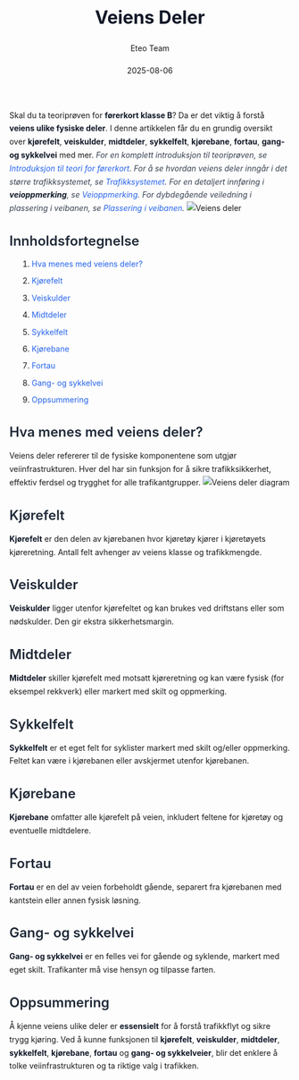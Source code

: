 ﻿---
title: "Veiens Deler"
date: 2025-08-06
draft: false
author: "Eteo Team"
description: "Guide to Veiens Deler for Norwegian driving theory exam."
categories: ["Driving Theory"]
tags: ["driving", "theory", "safety"]
featured_image: "/blog/veiens-deler/veiens-deler-image.svg"
---
<style>
/* Base text styling */
.article-content {
  font-family: 'Inter', -apple-system, BlinkMacSystemFont, 'Segoe UI', Roboto, Oxygen, Ubuntu, Cantarell, 'Open Sans', 'Helvetica Neue', sans-serif;
  line-height: 1.6;
  color: #1f2937;
  font-size: 16px;
}
/* Headers */
h1 {
  font-size: 2rem;
  font-weight: 700;
  margin: 2rem 0 1.5rem;
  color: #111827;
}
h2 {
  font-size: 1.5rem;
  font-weight: 600;
  margin: 2rem 0 1rem;
  color: #1f2937;
}
h3 {
  font-size: 1.25rem;
  font-weight: 600;
  margin: 1.5rem 0 0.75rem;
  color: #374151;
}
/* Paragraphs */
p {
  margin: 1rem 0;
  line-height: 1.7;
}
/* Lists */
ul, ol {
  margin: 1rem 0 1rem 1.5rem;
  padding-left: 1rem;
}
li {
  margin-bottom: 0.5rem;
  line-height: 1.6;
}
/* Bold and emphasis text */
strong, b {
  font-weight: 700 !important;
  color: #111827;
}
em, i {
  font-style: italic;
  color: #374151;
}
strong em, b i, em strong, i b {
  font-weight: 700 !important;
  font-style: italic;
  color: #111827;
}
/* Links */
a {
  color: #2563eb;
  text-decoration: none;
  transition: color 0.2s ease;
}
a:hover {
  color: #1d4ed8;
  text-decoration: underline;
}
/* Code blocks */
pre, code {
  font-family: 'SFMono-Regular', Consolas, 'Liberation Mono', Menlo, monospace;
  background-color: #f3f4f6;
  border-radius: 0.375rem;
  font-size: 0.875em;
}
pre {
  padding: 1rem;
  overflow-x: auto;
  margin: 1rem 0;
}
code {
  padding: 0.2em 0.4em;
}
/* Blockquotes */
blockquote {
  border-left: 4px solid #e5e7eb;
  margin: 1.5rem 0;
  padding: 0.75rem 1rem 0.75rem 1.5rem;
  background-color: #f9fafb;
  color: #4b5563;
  font-style: italic;
}
/* Tables */
table {
  margin: 1.5rem auto !important;
  border-collapse: collapse !important;
  width: 100% !important;
  max-width: 100%;
  box-shadow: 0 1px 3px rgba(0,0,0,0.1) !important;
  border-radius: 0.5rem !important;
  overflow: hidden !important;
  border: 1px solid #e5e7eb !important;
  display: table !important;
}
th, td {
  padding: 0.75rem 1.25rem !important;
  text-align: left !important;
  border: 1px solid #e5e7eb !important;
  vertical-align: top;
}
th {
  background-color: #f9fafb !important;
  font-weight: 600 !important;
  color: #111827 !important;
  text-transform: uppercase !important;
  font-size: 0.75rem !important;
  letter-spacing: 0.05em !important;
}
tr:nth-child(even) {
  background-color: #f9fafb !important;
}
tr:hover {
  background-color: #f3f4f6 !important;
}
/* Responsive adjustments */
@media (max-width: 768px) {
  .article-content {
    font-size: 15px;
  }
  h1 { font-size: 1.75rem; }
  h2 { font-size: 1.375rem; }
  h3 { font-size: 1.125rem; }
  table {
    display: block !important;
    overflow-x: auto !important;
    -webkit-overflow-scrolling: touch;
  }
}
</style>
Skal du ta teoriprøven for **førerkort klasse B**? Da er det viktig å forstå **veiens ulike fysiske deler**. I denne artikkelen får du en grundig oversikt over **kjørefelt**, **veiskulder**, **midtdeler**, **sykkelfelt**, **kjørebane**, **fortau**, **gang- og sykkelvei** med mer.
*For en komplett introduksjon til teoriprøven, se [Introduksjon til teori for førerkort](/blogs/teori/introduksjon-til-teori-for-forerkort "Introduksjon til teori for førerkort - alt du trenger å vite").*
*For å se hvordan veiens deler inngår i det større trafikksystemet, se [Trafikksystemet](/blogs/teori/trafikksystemet "Trafikksystemet - Innføring i det norske trafikksystemet").*
*For en detaljert innføring i **veioppmerking**, se [Veioppmerking](/blogs/teori/veioppmerking "Veioppmerking - kjørefeltlinje, varsellinje og mer").*
*For dybdegående veiledning i plassering i veibanen, se [Plassering i veibanen](/blogs/teori/plassering-i-veibanen "Plassering i veibanen - kjørefelt, kjørebane, veiskulder og mer").*
![Veiens deler](/blog/veiens-deler/veiens-deler-image.svg)
## Innholdsfortegnelse
1. [Hva menes med veiens deler?](#hva-menes-med-veiens-deler)
2. [Kjørefelt](#kjørefelt)
3. [Veiskulder](#veiskulder)
4. [Midtdeler](#midtdeler)
5. [Sykkelfelt](#sykkelfelt)
6. [Kjørebane](#kjørebane)
7. [Fortau](#fortau)
8. [Gang- og sykkelvei](#gang--og-sykkelvei)
9. [Oppsummering](#oppsummering)
## Hva menes med veiens deler?
Veiens deler refererer til de fysiske komponentene som utgjør veiinfrastrukturen. Hver del har sin funksjon for å sikre trafikksikkerhet, effektiv ferdsel og trygghet for alle trafikantgrupper.
![Veiens deler diagram](/blog/veiens-deler/veiens-deler-diagram.svg)
## Kjørefelt
**Kjørefelt** er den delen av kjørebanen hvor kjøretøy kjører i kjøretøyets kjøreretning. Antall felt avhenger av veiens klasse og trafikkmengde.
## Veiskulder
**Veiskulder** ligger utenfor kjørefeltet og kan brukes ved driftstans eller som nødskulder. Den gir ekstra sikkerhetsmargin.
## Midtdeler
**Midtdeler** skiller kjørefelt med motsatt kjøreretning og kan være fysisk (for eksempel rekkverk) eller markert med skilt og oppmerking.
## Sykkelfelt
**Sykkelfelt** er et eget felt for syklister markert med skilt og/eller oppmerking. Feltet kan være i kjørebanen eller avskjermet utenfor kjørebanen.
## Kjørebane
**Kjørebane** omfatter alle kjørefelt på veien, inkludert feltene for kjøretøy og eventuelle midtdelere.
## Fortau
**Fortau** er en del av veien forbeholdt gående, separert fra kjørebanen med kantstein eller annen fysisk løsning.
## Gang- og sykkelvei
**Gang- og sykkelvei** er en felles vei for gående og syklende, markert med eget skilt. Trafikanter må vise hensyn og tilpasse farten.
## Oppsummering
Å kjenne veiens ulike deler er **essensielt** for å forstå trafikkflyt og sikre trygg kjøring. Ved å kunne funksjonen til **kjørefelt**, **veiskulder**, **midtdeler**, **sykkelfelt**, **kjørebane**, **fortau** og **gang- og sykkelveier**, blir det enklere å tolke veiinfrastrukturen og ta riktige valg i trafikken.